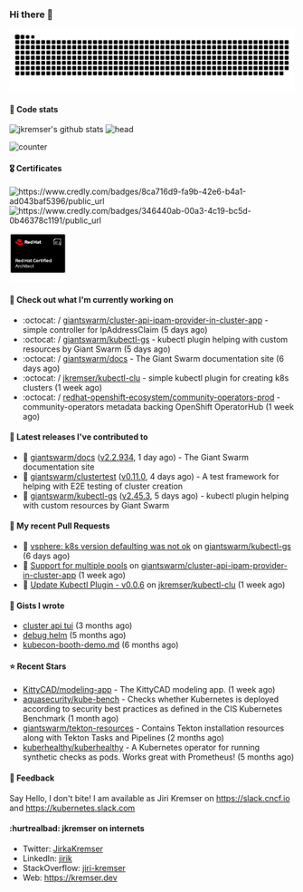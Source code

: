### Hi there 👋

<picture>
  <source media="(prefers-color-scheme: dark)" srcset="github-snake-dark.svg" />
  <source media="(prefers-color-scheme: light)" srcset="github-snake.svg" />
  <img alt="github-snake" src="github-snake.svg" />
</picture>

#### 📱 Code stats

![jkremser's github stats](https://github-readme-stats.vercel.app/api?username=jkremser&count_private=true&show_icons=true&hide_border=false&theme=tokyonight&title_color=5bcdec&bg_color=0d1117&border_radius=false) ![head](https://user-images.githubusercontent.com/535866/175570014-71166aaa-95f7-4a4f-869c-93a16481de4e.jpeg)



![counter](https://komarev.com/ghpvc/?username=jkremser&color=5bcdec&style=for-the-badge)

#### 🎖 Certificates
<p align="left">
    <a style="text-decoration: none !important;" href="https://www.credly.com/badges/8ca716d9-fa9b-42e6-b4a1-ad043baf5396/public_url">
        <img src="https://training.linuxfoundation.org/wp-content/uploads/2022/11/CKA.png" alt="https://www.credly.com/badges/8ca716d9-fa9b-42e6-b4a1-ad043baf5396/public_url" width="110" height="110"/>
    </a>
    <a style="text-decoration: none !important;" href="https://www.credly.com/badges/346440ab-00a3-4c19-bc5d-0b46378c1191/public_url">
        <img src="https://training.linuxfoundation.org/wp-content/uploads/2022/11/CKS.png" alt="https://www.credly.com/badges/346440ab-00a3-4c19-bc5d-0b46378c1191/public_url" width="110" height="110"/>
    </a>
    <a style="text-decoration: none !important;" href="https://rhtapps.redhat.com/verify/?certId=120-194-022">
        <img src="./rhca.png" alt="https://rhtapps.redhat.com/verify/?certId=120-194-022" width="100" height="100"/>
    </a>
</p>

#### 👷 Check out what I'm currently working on

- :octocat: / [giantswarm/cluster-api-ipam-provider-in-cluster-app](https://github.com/giantswarm/cluster-api-ipam-provider-in-cluster-app) - simple controller for IpAddressClaim (5 days ago)
- :octocat: / [giantswarm/kubectl-gs](https://github.com/giantswarm/kubectl-gs) - kubectl plugin helping with custom resources by Giant Swarm (5 days ago)
- :octocat: / [giantswarm/docs](https://github.com/giantswarm/docs) - The Giant Swarm documentation site (6 days ago)
- :octocat: / [jkremser/kubectl-clu](https://github.com/jkremser/kubectl-clu) - simple kubectl plugin for creating k8s clusters (1 week ago)
- :octocat: / [redhat-openshift-ecosystem/community-operators-prod](https://github.com/redhat-openshift-ecosystem/community-operators-prod) - community-operators metadata backing OpenShift OperatorHub (1 week ago)

#### 🔭 Latest releases I've contributed to

- 🎉 [giantswarm/docs](https://github.com/giantswarm/docs) ([v2.2.934](https://github.com/giantswarm/docs/releases/tag/v2.2.934), 1 day ago) - The Giant Swarm documentation site
- 🎉 [giantswarm/clustertest](https://github.com/giantswarm/clustertest) ([v0.11.0](https://github.com/giantswarm/clustertest/releases/tag/v0.11.0), 4 days ago) - A test framework for helping with E2E testing of cluster creation
- 🎉 [giantswarm/kubectl-gs](https://github.com/giantswarm/kubectl-gs) ([v2.45.3](https://github.com/giantswarm/kubectl-gs/releases/tag/v2.45.3), 5 days ago) - kubectl plugin helping with custom resources by Giant Swarm

#### 🔨 My recent Pull Requests

- 💪 [vsphere: k8s version defaulting was not ok](https://github.com/giantswarm/kubectl-gs/pull/1154) on [giantswarm/kubectl-gs](https://github.com/giantswarm/kubectl-gs) (6 days ago)
- 💪 [Support for multiple pools](https://github.com/giantswarm/cluster-api-ipam-provider-in-cluster-app/pull/35) on [giantswarm/cluster-api-ipam-provider-in-cluster-app](https://github.com/giantswarm/cluster-api-ipam-provider-in-cluster-app) (1 week ago)
- 💪 [Update Kubectl Plugin - v0.0.6](https://github.com/jkremser/kubectl-clu/pull/9) on [jkremser/kubectl-clu](https://github.com/jkremser/kubectl-clu) (1 week ago)

#### 📓 Gists I wrote

- [cluster api tui](https://gist.github.com/176c5bae04a9db8feea0f72217e8eff5) (3 months ago)
- [debug helm](https://gist.github.com/40bc6009eefdea63b57854becf8409a5) (5 months ago)
- [kubecon-booth-demo.md](https://gist.github.com/8ec12c94e4ff2fc8aa0ee0754363a035) (6 months ago)

#### ⭐ Recent Stars

- [KittyCAD/modeling-app](https://github.com/KittyCAD/modeling-app) - The KittyCAD modeling app. (1 week ago)
- [aquasecurity/kube-bench](https://github.com/aquasecurity/kube-bench) - Checks whether Kubernetes is deployed according to security best practices as defined in the CIS Kubernetes Benchmark (1 month ago)
- [giantswarm/tekton-resources](https://github.com/giantswarm/tekton-resources) - Contains Tekton installation resources along with Tekton Tasks and Pipelines (2 months ago)
- [kuberhealthy/kuberhealthy](https://github.com/kuberhealthy/kuberhealthy) - A Kubernetes operator for running synthetic checks as pods. Works great with Prometheus! (5 months ago)

#### 💬 Feedback

Say Hello, I don't bite! I am available as Jiri Kremser on https://slack.cncf.io and https://kubernetes.slack.com


#### :hurtrealbad: jkremser on internets

- Twitter: <a href="https://twitter.com/JirkaKremser">JirkaKremser</a>
- LinkedIn: <a href="https://www.linkedin.com/in/jirik/">jirik</a>
- StackOverflow: <a href="https://stackoverflow.com/users/1594980/jiri-kremser">jiri-kremser</a>
- Web: https://kremser.dev